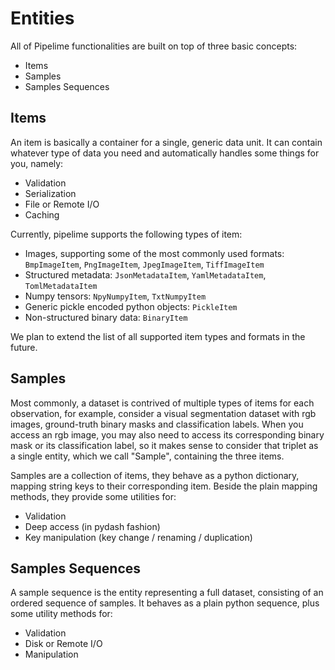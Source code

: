 # Entities

All of Pipelime functionalities are built on top of three basic concepts:

- Items 
- Samples
- Samples Sequences

## Items

An item is basically a container for a single, generic data unit. It can contain whatever type of data you need and automatically handles some things for you, namely: 

- Validation
- Serialization
- File or Remote I/O
- Caching

Currently, pipelime supports the following types of item:

- Images, supporting some of the most commonly used formats: `BmpImageItem`, `PngImageItem`, `JpegImageItem`, `TiffImageItem`
- Structured metadata: `JsonMetadataItem`, `YamlMetadataItem`, `TomlMetadataItem`
- Numpy tensors: `NpyNumpyItem`, `TxtNumpyItem` 
- Generic pickle encoded python objects: `PickleItem`
- Non-structured binary data: `BinaryItem` 

We plan to extend the list of all supported item types and formats in the future.

## Samples

Most commonly, a dataset is contrived of multiple types of items for each observation, for example, consider a visual segmentation dataset with rgb images, ground-truth binary masks and classification labels. When you access an rgb image, you may also need to access its corresponding binary mask or its classification label, so it makes sense to consider that triplet as a single entity, which we call "Sample", containing the three items.

Samples are a collection of items, they behave as a python dictionary, mapping string keys to their corresponding item. Beside the plain mapping methods, they provide some utilities for:

- Validation
- Deep access (in pydash fashion)
- Key manipulation (key change / renaming / duplication)

## Samples Sequences
 
A sample sequence is the entity representing a full dataset, consisting of an ordered sequence of samples. It behaves as a plain python sequence, plus some utility methods for:

- Validation
- Disk or Remote I/O
- Manipulation